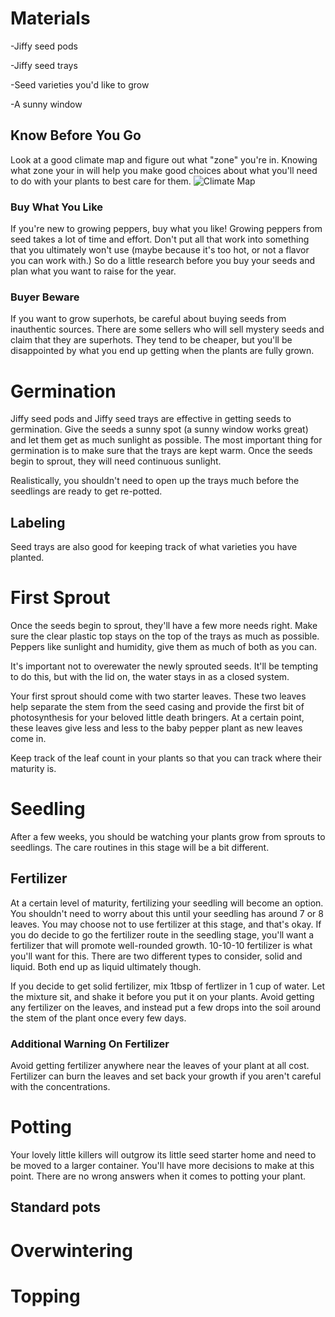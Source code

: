 # Materials
-Jiffy seed pods

-Jiffy seed trays

-Seed varieties you'd like to grow

-A sunny window

## Know Before You Go
Look at a good climate map and figure out what "zone" you're in. Knowing what zone your in will help you make good
choices about what you'll need to do with your plants to best care for them. 
![Climate Map](link-to-image)

### Buy What You Like
If you're new to growing peppers, buy what you like! Growing peppers from seed takes a lot of time and effort.
Don't put all that work into something that you ultimately won't use (maybe because it's too hot, or not a flavor
you can work with.) So do a little research before you buy your seeds and plan what you want to raise for the year.

### Buyer Beware
If you want to grow superhots, be careful about buying seeds from inauthentic sources. There are some sellers who 
will sell mystery seeds and claim that they are superhots. They tend to be cheaper, but you'll be disappointed by 
what you end up getting when the plants are fully grown.

# Germination
Jiffy seed pods and Jiffy seed trays are effective in getting seeds to germination. Give the seeds a sunny spot 
(a sunny window works great) and let them get as much sunlight as possible. The most important thing for germination
is to make sure that the trays are kept warm. Once the seeds begin to sprout, they will need continuous sunlight.

Realistically, you shouldn't need to open up the trays much before the seedlings are ready to get re-potted.

## Labeling
Seed trays are also good for keeping track of what varieties you have planted. 

# First Sprout
Once the seeds begin to sprout, they'll have a few more needs right. Make sure the clear plastic top stays on the
top of the trays as much as possible. Peppers like sunlight and humidity, give them as much of both as you can.

It's important not to overewater the newly sprouted seeds. It'll be tempting to do this, but with the lid on, the
water stays in as a closed system.

Your first sprout should come with two starter leaves. These two leaves help separate the stem from the seed
casing and provide the first bit of photosynthesis for your beloved little death bringers. At a certain point,
these leaves give less and less to the baby pepper plant as new leaves come in.

Keep track of the leaf count in your plants so that you can track where their maturity is.

# Seedling
After a few weeks, you should be watching your plants grow from sprouts to seedlings. The care routines in this
stage will be a bit different.

## Fertilizer
At a certain level of maturity, fertilizing your seedling will become an option. You shouldn't need to worry about
this until your seedling has around 7 or 8 leaves. You may choose not to use fertilizer at this stage, and that's
okay. If you do decide to go the fertilizer route in the seedling stage, you'll want a fertilizer that will
promote well-rounded growth. 10-10-10 fertilizer is what you'll want for this. There are two different types to
consider, solid and liquid. Both end up as liquid ultimately though.

If you decide to get solid fertilizer, mix 1tbsp of fertlizer in 1 cup of water. Let the mixture sit, and shake
it before you put it on your plants. Avoid getting any fertilizer on the leaves, and instead put a few drops into
the soil around the stem of the plant once every few days.

### Additional Warning On Fertilizer
Avoid getting fertilizer anywhere near the leaves of your plant at all cost. Fertilizer can burn the leaves and
set back your growth if you aren't careful with the concentrations.  

# Potting
Your lovely little killers will outgrow its little seed starter home and need to be moved to a larger container.
You'll have more decisions to make at this point. There are no wrong answers when it comes to potting your plant.

## Standard pots

# Overwintering

# Topping

